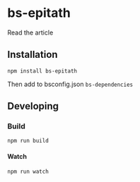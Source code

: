 # bs-epitath

Read the article

## Installation
```
npm install bs-epitath
```

Then add to bsconfig.json `bs-dependencies`

## Developing

### Build
```
npm run build
```

#### Watch

```
npm run watch
```

